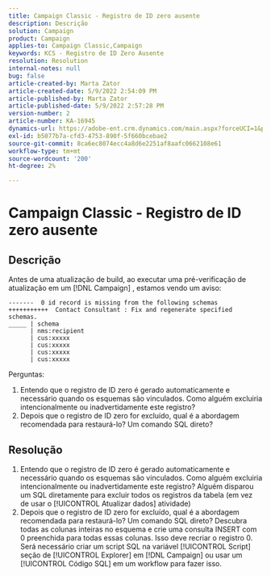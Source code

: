 ```yaml
---
title: Campaign Classic - Registro de ID zero ausente
description: Descrição
solution: Campaign
product: Campaign
applies-to: Campaign Classic,Campaign
keywords: KCS - Registro de ID Zero Ausente
resolution: Resolution
internal-notes: null
bug: false
article-created-by: Marta Zator
article-created-date: 5/9/2022 2:54:09 PM
article-published-by: Marta Zator
article-published-date: 5/9/2022 2:57:28 PM
version-number: 2
article-number: KA-16945
dynamics-url: https://adobe-ent.crm.dynamics.com/main.aspx?forceUCI=1&pagetype=entityrecord&etn=knowledgearticle&id=7692b4e0-a7cf-ec11-a7b5-0022480a8e40
exl-id: b5077b7a-cfd3-4753-890f-5f660bcebae2
source-git-commit: 8ca6ec8074ecc4a8d6e2251af8aafc0662108e61
workflow-type: tm+mt
source-wordcount: '200'
ht-degree: 2%

---
```


# Campaign Classic - Registro de ID zero ausente

## Descrição

Antes de uma atualização de build, ao executar uma pré-verificação de atualização em um [!DNL Campaign] , estamos vendo um aviso:

```
-------  0 id record is missing from the following schemas
+++++++++++  Contact Consultant : Fix and regenerate specified schemas.
_____ | schema                  
      | nms:recipient           
      | cus:xxxxx     
      | cus:xxxxx        
      | cus:xxxxx       
      | cus:xxxxx            
```

Perguntas:

1. Entendo que o registro de ID zero é gerado automaticamente e necessário quando os esquemas são vinculados. Como alguém excluiria intencionalmente ou inadvertidamente este registro?
1. Depois que o registro de ID zero for excluído, qual é a abordagem recomendada para restaurá-lo? Um comando SQL direto?

## Resolução

1. Entendo que o registro de ID zero é gerado automaticamente e necessário quando os esquemas são vinculados. Como alguém excluiria intencionalmente ou inadvertidamente este registro? Alguém disparou um SQL diretamente para excluir todos os registros da tabela (em vez de usar o [!UICONTROL Atualizar dados] atividade)
1. Depois que o registro de ID zero for excluído, qual é a abordagem recomendada para restaurá-lo? Um comando SQL direto? Descubra todas as colunas inteiras no esquema e crie uma consulta INSERT com 0 preenchida para todas essas colunas. Isso deve recriar o registro 0. Será necessário criar um script SQL na variável [!UICONTROL Script] seção de [!UICONTROL Explorer] em [!DNL Campaign] ou usar um [!UICONTROL Código SQL] em um workflow para fazer isso.
